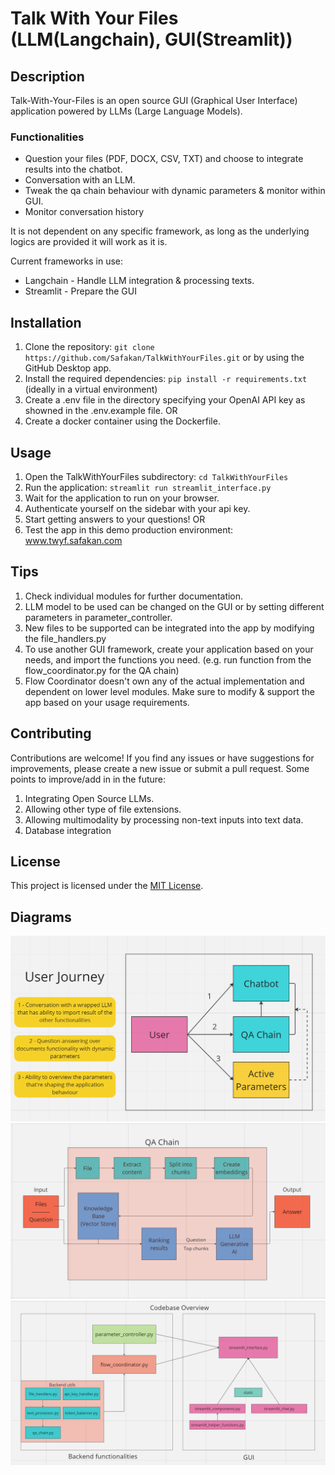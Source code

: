 # Talk With Your Files (LLM(Langchain), GUI(Streamlit))

## Description
Talk-With-Your-Files is an open source GUI (Graphical User Interface) application powered by LLMs (Large Language Models).

### Functionalities
- Question your files (PDF, DOCX, CSV, TXT) and choose to integrate results into the chatbot.
- Conversation with an LLM.
- Tweak the qa chain behaviour with dynamic parameters & monitor within GUI.
- Monitor conversation history

It is not dependent on any specific framework, as long as the underlying logics are provided it will work as it is.

Current frameworks in use:
- Langchain - Handle LLM integration & processing texts.
- Streamlit - Prepare the GUI

## Installation

1. Clone the repository: `git clone https://github.com/Safakan/TalkWithYourFiles.git` or by using the GitHub Desktop app.
2. Install the required dependencies: `pip install -r requirements.txt` (ideally in a virtual environment)
3. Create a .env file in the directory specifying your OpenAI API key as showned in the .env.example file.
OR
1. Create a docker container using the Dockerfile.
   
## Usage
1. Open the TalkWithYourFiles subdirectory: `cd TalkWithYourFiles`
2. Run the application: `streamlit run streamlit_interface.py`
3. Wait for the application to run on your browser.
4. Authenticate yourself on the sidebar with your api key.
5. Start getting answers to your questions!
OR
1. Test the app in this demo production environment: www.twyf.safakan.com

## Tips
1. Check individual modules for further documentation. 
2. LLM model to be used can be changed on the GUI or by setting different parameters in parameter_controller.
3. New files to be supported can be integrated into the app by modifying the file_handlers.py
4. To use another GUI framework, create your application based on your needs, and import the functions you need. (e.g. run function from the flow_coordinator.py for the QA chain)
5. Flow Coordinator doesn't own any of the actual implementation and dependent on lower level modules. Make sure to modify & support the app based on your usage requirements. 

## Contributing
Contributions are welcome! If you find any issues or have suggestions for improvements, please create a new issue or submit a pull request.
Some points to improve/add in in the future:
1. Integrating Open Source LLMs.
2. Allowing other type of file extensions.
3. Allowing multimodality by processing non-text inputs into text data.
4. Database integration

## License
This project is licensed under the [MIT License](LICENSE).

## Diagrams
![User Journey](images/user_journey.png)
![QA Chain](images/qa_chain.png)
![Codebase Overview](images/codebase_overview.png)
